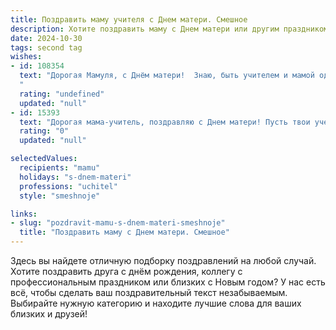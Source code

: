 ```yaml
---
title: Поздравить маму учителя с Днем матери. Смешное
description: Хотите поздравить маму с Днем матери или другим праздником? Наш ИИ создаст незабываемое поздравление, а вы обязательно выделитесь среди других.  
date: 2024-10-30
tags: second tag
wishes:
- id: 108354
  text: "Дорогая Мамуля, с Днём матери!  Знаю, быть учителем и мамой одновременно — это подвиг, достойный отдельного исторического трактата (с приложением анекдотов про школьников и невыспавшихся родителей).  Желаю тебе, чтобы твои ученики были хоть немного послушнее, чем мы, дети, а свободного времени — хоть немного больше, чем у школьного звонка на перемене!  Целую крепко!
  "
  rating: "undefined"
  updated: "null"
- id: 15393
  text: "Дорогая мама-учитель, поздравляю с Днем матери! Пусть твои ученики не только учатся у тебя, но и учатся у тебя быть лучшими детьми на свете. Ведь если бы не ты, их бы точно не научили, что \"мама\" - это не только слово, но и целая вселенная любви и заботы! Береги себя и продолжай вдохновлять не только на уроках, но и в жизни! С праздником!"
  rating: "0"
  updated: "null"

selectedValues:
  recipients: "mamu"
  holidays: "s-dnem-materi"
  professions: "uchitel"
  style: "smeshnoje"

links:
- slug: "pozdravit-mamu-s-dnem-materi-smeshnoje"
  title: "Поздравить маму с Днем матери. Смешное"
---
```


Здесь вы найдете отличную подборку поздравлений на любой случай. 
Хотите поздравить друга с днём рождения, коллегу с профессиональным праздником или близких с Новым годом? У нас есть всё, чтобы сделать ваш поздравительный текст незабываемым. Выбирайте нужную категорию и находите лучшие слова для ваших близких и друзей!
